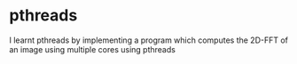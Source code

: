 pthreads
========

I learnt pthreads by implementing a program which computes the 2D-FFT of an image using multiple cores using pthreads
